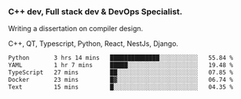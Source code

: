 <h3>C++ dev, Full stack dev & DevOps Specialist.</h3>
<p>Writing a dissertation on compiler design. <p>
<p>C++, QT, Typescript, Python, React, NestJs, Django.</p>

<!--START_SECTION:waka-->

```txt
Python       3 hrs 14 mins   ██████████████░░░░░░░░░░░   55.84 %
YAML         1 hr 7 mins     █████░░░░░░░░░░░░░░░░░░░░   19.48 %
TypeScript   27 mins         ██░░░░░░░░░░░░░░░░░░░░░░░   07.85 %
Docker       23 mins         █▓░░░░░░░░░░░░░░░░░░░░░░░   06.74 %
Text         15 mins         █░░░░░░░░░░░░░░░░░░░░░░░░   04.35 %
```

<!--END_SECTION:waka-->
